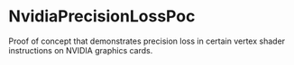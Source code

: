 # NvidiaPrecisionLossPoc
Proof of concept that demonstrates precision loss in certain vertex shader instructions on NVIDIA graphics cards.
